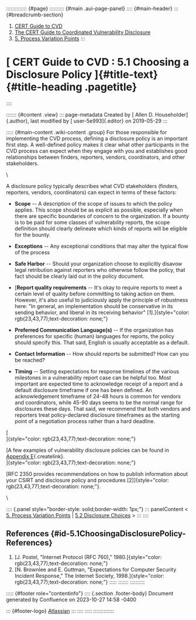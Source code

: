 :::::::::::::: {#page}
:::::::::: {#main .aui-page-panel}
:::: {#main-header}
::: {#breadcrumb-section}
1.  [CERT Guide to CVD](index.html)
2.  [The CERT Guide to Coordinated Vulnerability
    Disclosure](The-CERT-Guide-to-Coordinated-Vulnerability-Disclosure_47677443.html)
3.  [5. Process Variation
    Points](5.-Process-Variation-Points_47677473.html)
:::

# [ CERT Guide to CVD : 5.1 Choosing a Disclosure Policy ]{#title-text} {#title-heading .pagetitle}
::::

::::::: {#content .view}
::: page-metadata
Created by [ Allen D. Householder]{.author}, last modified by [
user-5e993]{.editor} on 2019-05-29
:::

::::: {#main-content .wiki-content .group}
For those responsible for implementing the CVD process, defining a
disclosure policy is an important first step. A well-defined policy
makes it clear what other participants in the CVD process can expect
when they engage with you and establishes good relationships between
finders, reporters, vendors, coordinators, and other stakeholders.

\

A disclosure policy typically describes what CVD stakeholders (finders,
reporters, vendors, coordinators) can expect in terms of these factors:

-   **Scope** -- A description of the scope of issues to which the
    policy applies. This scope should be as explicit as possible,
    especially when there are specific boundaries of concern to the
    organization. If a bounty is to be paid for some classes of
    vulnerability reports, the scope definition should clearly delineate
    which kinds of reports will be eligible for the bounty.

-   **Exceptions** -- Any exceptional conditions that may alter the
    typical flow of the process

-   **Safe Harbor** -- Should your organization choose to explicitly
    disavow legal retribution against reporters who otherwise follow the
    policy, that fact should be clearly laid out in the policy document.

-   [**Report quality requirements** -- It\'s okay to require reports to
    meet a certain level of quality before committing to taking action
    on them. However, it\'s also useful to judiciously apply the
    principle of robustness here: \"In general, an implementation should
    be conservative in its sending behavior, and liberal in its
    receiving behavior\"
    \[1\].]{style="color: rgb(23,43,77);text-decoration: none;"}

-   **Preferred Communication Language(s)** -- If the organization has
    preferences for specific (human) languages for reports, the policy
    should specify this. That said, English is usually acceptable as a
    default.

-   **Contact Information** -- How should reports be submitted? How can
    you be reached?

-   **Timing** -- Setting expectations for response timelines of the
    various milestones in a vulnerability report case can be helpful
    too. Most important are expected time to acknowledge receipt of a
    report and a default disclosure timeframe if one has been defined.
    An acknowledgement timeframe of 24-48 hours is common for vendors
    and coordinators, while 45-90 days seems to be the normal range for
    disclosures these days. That said, we recommend that both vendors
    and reporters treat policy-declared disclosure timeframes as the
    starting point of a negotiation process rather than a hard deadline.

[\
]{style="color: rgb(23,43,77);text-decoration: none;"}

[A few examples of vulnerability disclosure policies can be found in
[Appendix
E](/confluence/pages/createpage.action?spaceKey=CVD&title=Appendix+E+%E2%80%93+Disclosure+Policy+Templates&linkCreation=true&fromPageId=47677474){.createlink}.\
]{style="color: rgb(23,43,77);text-decoration: none;"}

[RFC 2350 provides recommendations on how to publish information about
your CSIRT and disclosure policy and procedures
\[2\]]{style="color: rgb(23,43,77);text-decoration: none;"}.

\

:::: {.panel style="border-style: solid;border-width: 1px;"}
::: panelContent
\< [5. Process Variation
Points](5.-Process-Variation-Points_47677473.html) \| [5.2 Disclosure
Choices](5.2-Disclosure-Choices_47677475.html) \>
:::
::::

## References {#id-5.1ChoosingaDisclosurePolicy-References}

1.  [J. Postel, \"Internet Protocol (RFC 760),\"
    1980.]{style="color: rgb(23,43,77);text-decoration: none;"}
2.  [N. Brownlee and E. Guttman, \"Expectations for Computer Security
    Incident Response,\" The Internet Society,
    1998.]{style="color: rgb(23,43,77);text-decoration: none;"}
:::::
:::::::
::::::::::

::::: {#footer role="contentinfo"}
:::: {.section .footer-body}
Document generated by Confluence on 2023-10-27 14:58 -0400

::: {#footer-logo}
[Atlassian](https://www.atlassian.com/)
:::
::::
:::::
::::::::::::::
